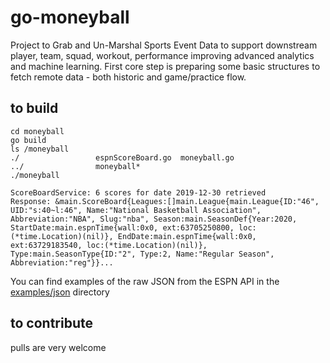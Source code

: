 # go-moneyball
Project to Grab and Un-Marshal Sports Event Data to support downstream player, team, squad, workout, performance improving advanced analytics and machine learning.  First core step is preparing some basic structures to fetch remote data - both historic and game/practice flow.

## to build
```
cd moneyball
go build
ls /moneyball
./                 espnScoreBoard.go  moneyball.go
../                moneyball*
./moneyball
```

```
ScoreBoardService: 6 scores for date 2019-12-30 retrieved
Response: &main.ScoreBoard{Leagues:[]main.League{main.League{ID:"46", UID:"s:40~l:46", Name:"National Basketball Association", Abbreviation:"NBA", Slug:"nba", Season:main.SeasonDef{Year:2020, StartDate:main.espnTime{wall:0x0, ext:63705250800, loc:(*time.Location)(nil)}, EndDate:main.espnTime{wall:0x0, ext:63729183540, loc:(*time.Location)(nil)}, Type:main.SeasonType{ID:"2", Type:2, Name:"Regular Season", Abbreviation:"reg"}}...
```

You can find examples of the raw JSON from the ESPN API in the [examples/json](https://github.com/dhushon/go-moneyball/tree/master/examples/json) directory

## to contribute
pulls are very welcome
